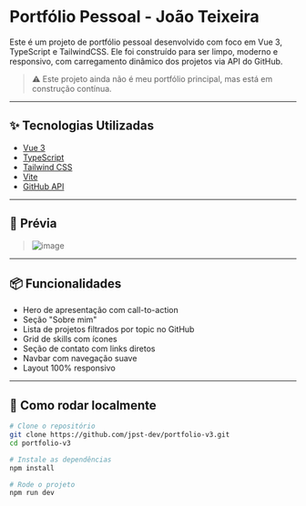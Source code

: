 # Portfólio Pessoal - João Teixeira

Este é um projeto de portfólio pessoal desenvolvido com foco em Vue 3, TypeScript e TailwindCSS. Ele foi construído para ser limpo, moderno e responsivo, com carregamento dinâmico dos projetos via API do GitHub.

> ⚠️ Este projeto ainda não é meu portfólio principal, mas está em construção contínua.

---

## ✨ Tecnologias Utilizadas

- [Vue 3](https://vuejs.org/)
- [TypeScript](https://www.typescriptlang.org/)
- [Tailwind CSS](https://tailwindcss.com/)
- [Vite](https://vitejs.dev/)
- [GitHub API](https://docs.github.com/en/rest)

---

## 📸 Prévia

> ![image](https://github.com/user-attachments/assets/f1268830-ec66-4fbc-9717-5d1306abf221)

---

## 📦 Funcionalidades

- Hero de apresentação com call-to-action
- Seção "Sobre mim"
- Lista de projetos filtrados por topic no GitHub
- Grid de skills com ícones
- Seção de contato com links diretos
- Navbar com navegação suave
- Layout 100% responsivo

---

## 🚀 Como rodar localmente

```bash
# Clone o repositório
git clone https://github.com/jpst-dev/portfolio-v3.git
cd portfolio-v3

# Instale as dependências
npm install

# Rode o projeto
npm run dev
